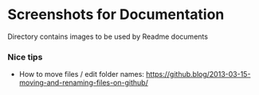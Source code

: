 # Screenshots for Documentation
Directory contains images to be used by Readme documents


### Nice tips

* How to move files / edit folder names:
https://github.blog/2013-03-15-moving-and-renaming-files-on-github/
